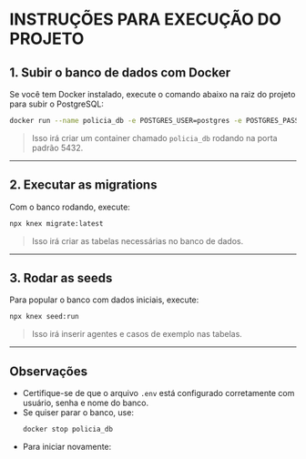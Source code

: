 # INSTRUÇÕES PARA EXECUÇÃO DO PROJETO

## 1. Subir o banco de dados com Docker

Se você tem Docker instalado, execute o comando abaixo na raiz do projeto para subir o PostgreSQL:

```sh
docker run --name policia_db -e POSTGRES_USER=postgres -e POSTGRES_PASSWORD=postgres -e POSTGRES_DB=policia_db -p 5432:5432 -d postgres
```

> Isso irá criar um container chamado `policia_db` rodando na porta padrão 5432.

---

## 2. Executar as migrations

Com o banco rodando, execute:

```sh
npx knex migrate:latest
```

> Isso irá criar as tabelas necessárias no banco de dados.

---

## 3. Rodar as seeds

Para popular o banco com dados iniciais, execute:

```sh
npx knex seed:run
```

> Isso irá inserir agentes e casos de exemplo nas tabelas.

---

## Observações

- Certifique-se de que o arquivo `.env` está configurado corretamente com usuário, senha e nome do banco.
- Se quiser parar o banco, use:
  ```sh
  docker stop policia_db
  ```
- Para iniciar novamente:
  ```sh
